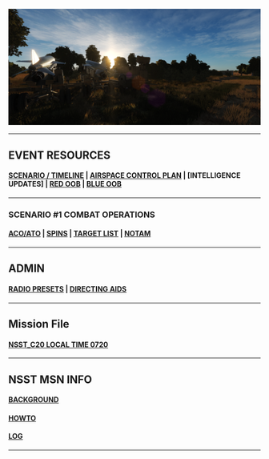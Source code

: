 
![Front IMG](/Docs/front_img2.PNG) 

---

## EVENT RESOURCES
####  [SCENARIO / TIMELINE](/Docs/scenario.md) | [AIRSPACE CONTROL PLAN](/Docs/ACP/ACP.md) | [INTELLIGENCE UPDATES] | [RED OOB](/Docs/OOB/OOB_RED.md) | [BLUE OOB](/Docs/OOBBLUE/BLUE_OOB.md)
---
### SCENARIO #1 COMBAT OPERATIONS
####  [ACO/ATO](/Docs/ATO/ATO.md) | [SPINS](Docs/SPINS/SPINS.md) | [TARGET LIST](/Docs/targets/maintgtlist.md) | [NOTAM](/Docs/NOTAM.md)  

---
## ADMIN
####  [RADIO PRESETS](/Docs/radiopresets.md) | [DIRECTING AIDS](/Docs/Directing/directing.md)  
  
---
## Mission File

####  [NSST_C20 LOCAL TIME 0720](/Docs/NSST_C20_RELEASE_0720.miz)



---
## NSST MSN INFO
####  [BACKGROUND](/Docs/background.md)  
####  [HOWTO](/Docs/howto.md)  
####  [LOG](/Docs/log.md)  
---